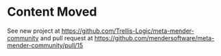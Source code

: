 # Content Moved

See new project at https://github.com/Trellis-Logic/meta-mender-community and pull request at https://github.com/mendersoftware/meta-mender-community/pull/15
